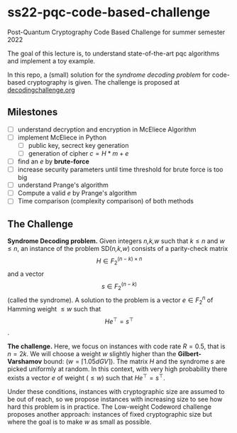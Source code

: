# ss22-pqc-code-based-challenge
Post-Quantum Cryptography Code Based Challenge for summer semester 2022

The goal of this lecture is, to understand state-of-the-art pqc algorithms and implement a toy example.

In this repo, a (small) solution for the *syndrome decoding problem* for code-based cryptography is given.
The challenge is proposed at [decodingchallenge.org](https://decodingchallenge.org/syndrome)

## Milestones

* [ ] understand decryption and encryption in McEliece Algorithm
* [ ] implement McEliece in Python
    * [ ] public key, secrect key generation
    * [ ] generation of cipher $c = H*m + e$
* [ ] find an $e$ by **brute-force**
* [ ] increase security parameters until time threshold for brute force is too big
* [ ] understand Prange's algorithm
* [ ] Compute a valid $e$ by Prange's algorithm
* [ ] Time comparison (complexity comparison) of both methods

## The Challenge

**Syndrome Decoding problem.** Given integers *n,k,w* such that $k \le n$ and $w \le n$, an instance of the problem SD(*n,k,w*) consists of a parity-check matrix $$H \in F^{(n−k)×n}_2$$ and a vector $$s \in F^{(n−k)}_2$$ (called the syndrome). A solution to the problem is a vector $e \in F^n_2$ of Hamming weight $\le w$ such that $$He^⊤=s^⊤$$.

**The challenge.** Here, we focus on instances with code rate $R=0.5$, that is $n=2k$. We will choose a weight $w$ slightly higher than the **Gilbert-Varshamov** bound: $(w=\lceil 1.05dGV \rceil)$. The matrix $H$ and the syndrome $s$ are picked uniformly at random. In this context, with very high probability there exists a vector $e$ of weight $(\le w)$ such that $He^⊤=s^⊤$.

Under these conditions, instances with cryptographic size are assumed to be out of reach, so we propose instances with increasing size to see how hard this problem is in practice. The Low-weight Codeword challenge proposes another approach: instances of fixed cryptographic size but where the goal is to make $w$ as small as possible. 
